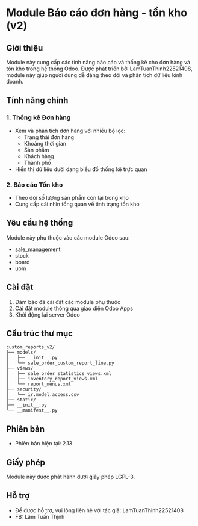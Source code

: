 # Module Báo cáo đơn hàng - tồn kho (v2)

## Giới thiệu
Module này cung cấp các tính năng báo cáo và thống kê cho đơn hàng và tồn kho trong hệ thống Odoo. Được phát triển bởi LamTuanThinh22521408, module này giúp người dùng dễ dàng theo dõi và phân tích dữ liệu kinh doanh.

## Tính năng chính

### 1. Thống kê Đơn hàng
- Xem và phân tích đơn hàng với nhiều bộ lọc:
  - Trạng thái đơn hàng
  - Khoảng thời gian
  - Sản phẩm
  - Khách hàng
  - Thành phố
- Hiển thị dữ liệu dưới dạng biểu đồ thống kê trực quan

### 2. Báo cáo Tồn kho
- Theo dõi số lượng sản phẩm còn lại trong kho
- Cung cấp cái nhìn tổng quan về tình trạng tồn kho

## Yêu cầu hệ thống
Module này phụ thuộc vào các module Odoo sau:
- sale_management
- stock
- board
- uom

## Cài đặt
1. Đảm bảo đã cài đặt các module phụ thuộc
2. Cài đặt module thông qua giao diện Odoo Apps
3. Khởi động lại server Odoo

## Cấu trúc thư mục
```
custom_reports_v2/
├── models/
│   ├── __init__.py
│   └── sale_order_custom_report_line.py
├── views/
│   ├── sale_order_statistics_views.xml
│   ├── inventory_report_views.xml
│   └── report_menus.xml
├── security/
│   └── ir.model.access.csv
├── static/
├── __init__.py
└── __manifest__.py
```

## Phiên bản
- Phiên bản hiện tại: 2.13

## Giấy phép
Module này được phát hành dưới giấy phép LGPL-3.

## Hỗ trợ
- Để được hỗ trợ, vui lòng liên hệ với tác giả: LamTuanThinh22521408
- FB: Lâm Tuấn Thịnh

